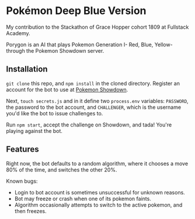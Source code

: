 # Pokémon Deep Blue Version

My contribution to the Stackathon of Grace Hopper cohort 1809 at Fullstack Academy.

Porygon is an AI that plays Pokemon Generation I- Red, Blue, Yellow- through the Pokemon Showdown server.

## Installation

`git clone` this repo, and `npm install` in the cloned directory. Register an account for the bot to use at [Pokemon Showdown](https://play.pokemonshowdown.com/).

Next, `touch secrets.js` and in it define two `process.env` variables: `PASSWORD`, the password to the bot account, and `CHALLENGER`, which is the username you'd like the bot to issue challenges to.

Run `npm start`, accept the challenge on Showdown, and tada! You're playing against the bot.

## Features

Right now, the bot defaults to a random algorithm, where it chooses a move 80% of the time, and switches the other 20%.

Known bugs:

- Login to bot account is sometimes unsuccessful for unknown reasons.
- Bot may freeze or crash when one of its pokemon faints.
- Algorithm occasionally attempts to switch to the active pokemon, and then freezes.
